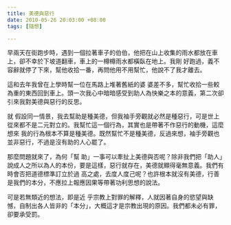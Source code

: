 ```yaml
---
title: 美德與惡行
date: 2010-05-26 20:03:00 +08:00
tags: [隨想]

---
```


 早兩天在街跑步時，遇到一個拉著車子的伯伯，他把在山上收集的雨水都放在車上，卻不幸於下坡道翻車，車上的一樽樽雨水都橫臥在地上。我剛 好跑過，義不容辭就停了下來，幫他收拾一番，再問他用不用幫忙，他說不了我才離去。  
  
這和去年我曾在上學時幫一位在馬路上堆著舊紙的婆 婆差不多，幫忙收拾一些較為重的東西回到車上。頭一次我心中暗暗感受到助人為快樂之本的意義，第二次卻引來我對美德與惡行的反思。  
  
就 假設同一情景，我去幫助是種美德，但我袖手旁觀就必然是種惡行，可是世上從來都不是二元對立的。我幫忙這一個行為，其實也是帶著不作惡行的動機，這麼想來 我的行為根本不算是種美德。既然幫忙不是種美德，反過來想，袖手旁觀也並非惡行，不過是沒有助的人心罷了。  
  
那麼問題就來了，為何「幫 助」一事可以牽扯上美德與否呢？除非我們把「助人」說成人之所以為人的本份，要是這樣，惡行就存在，美德就顯得毫無意義。我們有時會否把道德標準訂立於過 高之處，去度人度己呢？也許根本就沒有美德，行善是我們的本分，不應拉上報應因果等帶著功利思想的說法。  
  
可是若無類近的想法，即是近 乎宗教上對罪的解釋，人就因著自身的慾望與缺憾，自制出各人皆非的「本分」，大概這才是宗教出現的原因。我們都未必有罪，卻要承受罰。 

